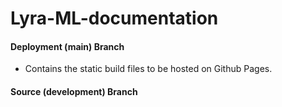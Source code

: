 # Lyra-ML-documentation

#### Deployment (main) Branch

- Contains the static build files to be hosted on Github Pages.

#### Source (development) Branch